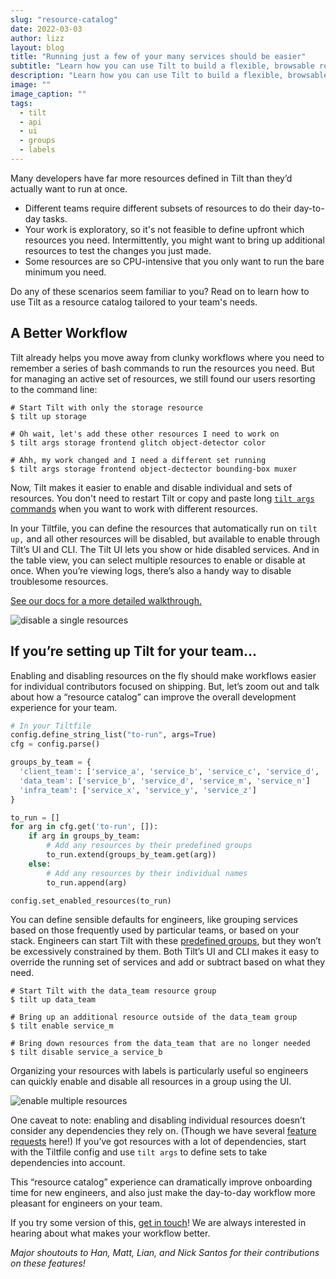 ```yaml
---
slug: "resource-catalog"
date: 2022-03-03
author: lizz
layout: blog
title: "Running just a few of your many services should be easier"
subtitle: "Learn how you can use Tilt to build a flexible, browsable resource catalog for your team"
description: "Learn how you can use Tilt to build a flexible, browsable resource catalog for your team"
image: ""
image_caption: ""
tags:
  - tilt
  - api
  - ui
  - groups
  - labels
---
```

Many developers have far more resources defined in Tilt than they’d actually want to run at once.

*  Different teams require different subsets of resources to do their day-to-day tasks.
*  Your work is exploratory, so it's not feasible to define upfront which resources you need. Intermittently, you might want to bring up additional resources to test the changes you just made.
*  Some resources are so CPU-intensive that you only want to run the bare minimum you need.

Do any of these scenarios seem familiar to you? Read on to learn how to use Tilt as a resource catalog tailored to your team's needs.

## A Better Workflow

Tilt already helps you move away from clunky workflows where you need to remember a series of bash commands to run the resources you need. But for managing an active set of resources, we still found our users resorting to the command line:

```shell
# Start Tilt with only the storage resource
$ tilt up storage

# Oh wait, let's add these other resources I need to work on
$ tilt args storage frontend glitch object-detector color

# Ahh, my work changed and I need a different set running
$ tilt args storage frontend object-dectector bounding-box muxer
```

Now, Tilt makes it easier to enable and disable individual and sets of resources. You don't need to restart Tilt or copy and paste long [`tilt args` commands][tilt-args] when you want to work with different resources.

In your Tiltfile, you can define the resources that automatically run on `tilt up,` and all other resources will be disabled, but available to enable through Tilt’s UI and CLI. The Tilt UI lets you show or hide disabled services. And in the table view, you can select multiple resources to enable or disable at once. When you’re viewing logs, there’s also a handy way to disable troublesome resources. 

[See our docs for a more detailed walkthrough.][disable-resources]

![disable a single resources](/assets/images/disable-resources/single-resource-disable.gif)

## If you’re setting up Tilt for your team...

Enabling and disabling resources on the fly should make workflows easier for individual contributors focused on shipping. But, let’s zoom out and talk about how a “resource catalog” can improve the overall development experience for your team.

```python
# In your Tiltfile
config.define_string_list("to-run", args=True)
cfg = config.parse()

groups_by_team = {
  'client_team': ['service_a', 'service_b', 'service_c', 'service_d', 'service_m', 'service_p'],
  'data_team': ['service_b', 'service_d', 'service_m', 'service_n']
  'infra_team': ['service_x', 'service_y', 'service_z']
}

to_run = []
for arg in cfg.get('to-run', []):
    if arg in groups_by_team:
        # Add any resources by their predefined groups
        to_run.extend(groups_by_team.get(arg))
    else:
        # Add any resources by their individual names
        to_run.append(arg)

config.set_enabled_resources(to_run)
```

You can define sensible defaults for engineers, like grouping services based on those frequently used by particular teams, or based on your stack. Engineers can start Tilt with these [predefined groups][tiltfile-config], but they won’t be excessively constrained by them. Both Tilt’s UI and CLI makes it easy to override the running set of services and add or subtract based on what they need.

```shell
# Start Tilt with the data_team resource group
$ tilt up data_team

# Bring up an additional resource outside of the data_team group
$ tilt enable service_m

# Bring down resources from the data_team that are no longer needed
$ tilt disable service_a service_b
```

Organizing your resources with labels is particularly useful so engineers can quickly enable and disable all resources in a group using the UI.

![enable multiple resources](/assets/images/disable-resources/bulk-disabling.gif)

One caveat to note: enabling and disabling individual resources doesn’t consider any dependencies they rely on. (Though we have several [feature requests][disable-issues] here!) If you’ve got resources with a lot of dependencies, start with the Tiltfile config and use `tilt args` to define sets to take dependencies into account.

This “resource catalog” experience can dramatically improve onboarding time for new engineers, and also just make the day-to-day workflow more pleasant for engineers on your team.

If you try some version of this, [get in touch][feedback]! We are always interested in hearing about what makes your workflow better.

_Major shoutouts to Han, Matt, Lian, and Nick Santos for their contributions on these features!_

[tilt-args]: https://docs.tilt.dev/cli/tilt_args.html
[tiltfile-config]: https://docs.tilt.dev/tiltfile_config.html#run-a-defined-set-of-services
[disable-resources]: https://docs.tilt.dev/disable_resources.html
[disable-issues]: https://github.com/tilt-dev/tilt/issues?q=is%3Aissue+is%3Aopen+disable+resource+label%3Aenhancement
[feedback]: https://docs.tilt.dev/disable_resources.html#feedback